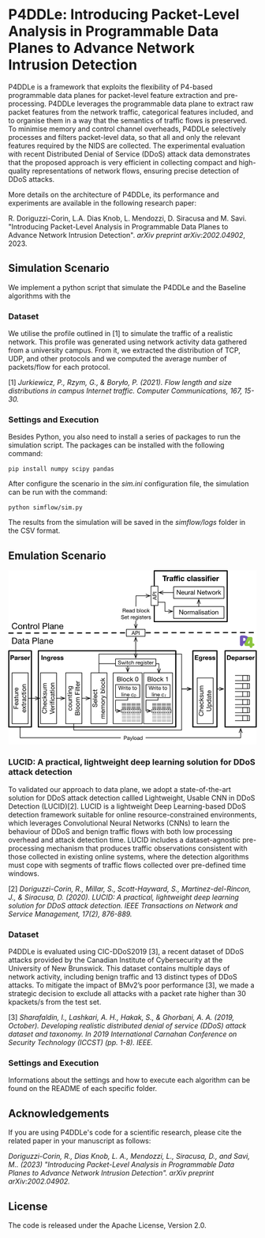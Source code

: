 # P4DDLe: Introducing Packet-Level Analysis in Programmable Data Planes to Advance Network Intrusion Detection

P4DDLe is a framework that exploits the flexibility of P4-based programmable data planes for packet-level feature extraction and pre-processing. P4DDLe leverages the programmable data plane to extract raw packet features from the network traffic, categorical features included, and to organise them in a way that the semantics of traffic flows is preserved. To minimise memory and control channel overheads, P4DDLe selectively processes and filters packet-level data, so that all and only the relevant features required by the NIDS are collected.  The experimental evaluation with recent Distributed Denial of Service (DDoS) attack data demonstrates that the proposed approach is very efficient in collecting compact and high-quality representations of network flows, ensuring precise detection of DDoS attacks.

More details on the architecture of P4DDLe, its performance and experiments are available in the following research paper:

R. Doriguzzi-Corin, L.A. Dias Knob, L. Mendozzi, D. Siracusa and M. Savi. "Introducing Packet-Level Analysis in Programmable Data Planes to Advance Network Intrusion Detection". *arXiv preprint arXiv:2002.04902*, 2023.

## Simulation Scenario

We implement a python script that simulate the P4DDLe and the Baseline algorithms with the 

### Dataset

We utilise the profile outlined in [1] to simulate the traffic of a realistic network. This profile was generated using network activity data gathered from a university campus. From it, we extracted the distribution of TCP, UDP, and other protocols and we computed the average number of packets/flow for each protocol.

[1] *Jurkiewicz, P., Rzym, G., & Boryło, P. (2021). Flow length and size distributions in campus Internet traffic. Computer Communications, 167, 15-30.*

### Settings and Execution

Besides Python, you also need to install a series of packages to run the simulation script. The packages can be installed with the following command:

```
pip install numpy scipy pandas
```

After configure the scenario in the *sim.ini* configuration file, the simulation can be run with the command:

```
python simflow/sim.py
```

The results from the simulation will be saved in the *simflow/logs* folder in the CSV format.

## Emulation Scenario

![P4DDLe Architecture](imgs/architecture.png)

### LUCID: A practical, lightweight deep learning solution for DDoS attack detection

To validated our approach to data plane, we adopt a state-of-the-art solution for DDoS attack detection callled Lightweight, Usable CNN in DDoS Detection (LUCID)[2]. LUCID is a lightweight Deep Learning-based DDoS detection framework suitable for online resource-constrained environments, which leverages Convolutional Neural Networks (CNNs) to learn the behaviour of DDoS and benign traffic flows with both low processing overhead and attack detection time. LUCID includes a dataset-agnostic pre-processing mechanism that produces traffic observations consistent with those collected in existing online systems, where the detection algorithms must cope with segments of traffic flows collected over pre-defined time windows.

[2] *Doriguzzi-Corin, R., Millar, S., Scott-Hayward, S., Martinez-del-Rincon, J., & Siracusa, D. (2020). LUCID: A practical, lightweight deep learning solution for DDoS attack detection. IEEE Transactions on Network and Service Management, 17(2), 876-889.*

### Dataset

P4DDLe is evaluated using CIC-DDoS2019 [3], a recent dataset of DDoS attacks provided by the Canadian Institute of Cybersecurity at the University of New Brunswick. This dataset contains multiple days of network activity, including benign traffic and 13 distinct types of DDoS attacks. To mitigate the impact of BMv2’s poor performance [3], we made a strategic decision to exclude all attacks with a packet rate higher than 30 kpackets/s from the test set.

[3] *Sharafaldin, I., Lashkari, A. H., Hakak, S., & Ghorbani, A. A. (2019, October). Developing realistic distributed denial of service (DDoS) attack dataset and taxonomy. In 2019 International Carnahan Conference on Security Technology (ICCST) (pp. 1-8). IEEE.*

### Settings and Execution

Informations about the settings and how to execute each algorithm can be found on the README of each specific folder.

## Acknowledgements

If you are using P4DDLe's code for a scientific research, please cite the related paper in your manuscript as follows:

*Doriguzzi-Corin, R., Dias Knob, L. A., Mendozzi, L., Siracusa, D., and Savi, M.. (2023) "Introducing Packet-Level Analysis in Programmable Data Planes to Advance Network Intrusion Detection". *arXiv preprint arXiv:2002.04902*.*

## License

The code is released under the Apache License, Version 2.0.
